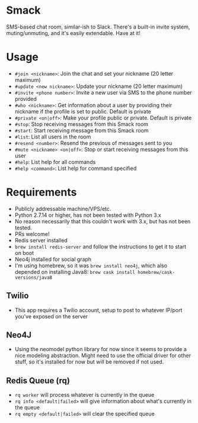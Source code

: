 # Smack
SMS-based chat room, similar-ish to Slack. There's a built-in invite system, muting/unmuting, and it's easily extendable. Have at it!

# Usage
* `#join <nickname>`: Join the chat and set your nickname (20 letter maximum)
* `#update <new nickname>`: Update your nickname (20 letter maximum)
* `#invite <phone number>`: Invite a new user via SMS to the phone number provided
* `#who <nickname>`: Get information about a user by providing their nickname if the profile is set to public. Default is private
* `#private <on|off>`: Make your profile public or private. Default is private
* `#stop`: Stop receiving messages from this Smack room
* `#start`: Start receiving message from this Smack room
* `#list`: List all users in the room
* `#resend <number>`: Resend the previous <number> of messages sent to you
* `#mute <nickname> <on|off>`: Stop or start receiving messages from this user
* `#help`: List help for all commands
* `#help <command>`: List help for command specified

# Requirements
* Publicly addressable machine/VPS/etc.
* Python 2.7.14 or higher, has not been tested with Python 3.x 
 * No reason necessarily that this couldn't work with 3.x, but has not been tested.
  * PRs welcome!
* Redis server installed
 * `brew install redis-server` and follow the instructions to get it to start on boot
* Neo4j installed for social graph
 * I'm using homebrew, so it was `brew install neo4j`, which also depended on installing Java8: `brew cask install homebrew/cask-versions/java8`
## Twilio
* This app requires a Twilio account, setup to post to whatever IP/port you've exposed on the server
## Neo4J
* Using the neomodel python library for now since it seems to provide a nice modeling abstraction. Might need to use the official driver for other stuff, so it's installed for now but will be removed if not used.
## Redis Queue (rq)
* `rq worker` will process whatever is currently in the queue
* `rq info <default|failed>` will give information about what's currently in the queue
* `rq empty <default|failed>` will clear the specified queue